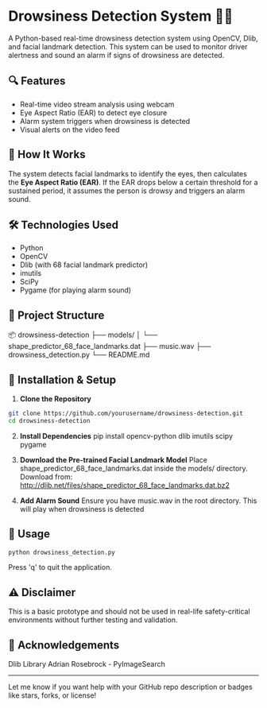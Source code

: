 # Drowsiness Detection System 🚗😴

A Python-based real-time drowsiness detection system using OpenCV, Dlib, and facial landmark detection. This system can be used to monitor driver alertness and sound an alarm if signs of drowsiness are detected.

## 🔍 Features
- Real-time video stream analysis using webcam
- Eye Aspect Ratio (EAR) to detect eye closure
- Alarm system triggers when drowsiness is detected
- Visual alerts on the video feed

## 🧠 How It Works
The system detects facial landmarks to identify the eyes, then calculates the **Eye Aspect Ratio (EAR)**. If the EAR drops below a certain threshold for a sustained period, it assumes the person is drowsy and triggers an alarm sound.

## 🛠️ Technologies Used
- Python
- OpenCV
- Dlib (with 68 facial landmark predictor)
- imutils
- SciPy
- Pygame (for playing alarm sound)

## 📁 Project Structure
📦 drowsiness-detection ├── models/ │ └── shape_predictor_68_face_landmarks.dat ├── music.wav ├── drowsiness_detection.py └── README.md


## 🚀 Installation & Setup

1. **Clone the Repository**
```bash
git clone https://github.com/yourusername/drowsiness-detection.git
cd drowsiness-detection
```

2. **Install Dependencies**
pip install opencv-python dlib imutils scipy pygame

3. **Download the Pre-trained Facial Landmark Model**
 Place shape_predictor_68_face_landmarks.dat inside the models/ directory.
 Download from: http://dlib.net/files/shape_predictor_68_face_landmarks.dat.bz2

4. **Add Alarm Sound**
 Ensure you have music.wav in the root directory. This will play when drowsiness is detected


## 🧪 Usage

```bash
python drowsiness_detection.py
```

Press 'q' to quit the application.


## ⚠️ Disclaimer

This is a basic prototype and should not be used in real-life safety-critical environments without further testing and validation.

## 🙌 Acknowledgements

Dlib Library
Adrian Rosebrock - PyImageSearch


---

Let me know if you want help with your GitHub repo description or badges like stars, forks, or license!

